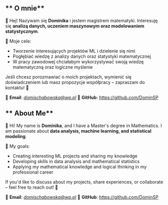 ## ** O mnie**  
👋 Hej! Nazywam się **Dominika** i jestem magistrem matematyki. Interesuję się **analizą danych, uczeniem maszynowym oraz modelowaniem statystycznym**.  

🎯 Moje cele:  
- Tworzenie interesujących projektów ML i dzielenie się nimi  
- Pogłębiać wiedzę z analizy danych oraz statystyki matematycznej  
- W pracy zawodowej chciałabym wykorzystywać swoją wiedzę matematyczną oraz logiczne myślenie  

Jeśli chcesz porozmawiać o moich projektach, wymienić się doświadczeniem lub masz propozycje współpracy – zapraszam do kontaktu! 🚀  

📧 **Email**: *domischabowska@wp.pl* 
🐙 **GitHub**: https://github.com/DominSP


## ** About Me**  
👋 Hi! My name is **Dominika**, and I have a Master's degree in Mathematics. I am passionate about **data analysis, machine learning, and statistical modeling**.  

🎯 My goals:  
- Creating interesting ML projects and sharing my knowledge  
- Developing skills in data analysis and mathematical statistics  
- Applying my mathematical knowledge and logical thinking in my professional career

If you'd like to discuss about my projects, share experiences, or collaborate – feel free to reach out! 🚀  

📧 **Email**: *domischabowska@wp.pl* 
🐙 **GitHub**: https://github.com/DominSP  
